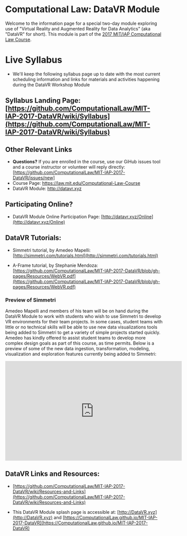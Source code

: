 # Computational Law: DataVR Module

Welcome to the information page for a special two-day module exploring use of "Virtual Reality and Augmented Reality for Data Analytics" (aka "DataVR" for short).  This module is part of the [2017 MIT/IAP Computational Law Course](https://law.mit.edu/Computational-Law-Course).

# Live Syllabus

* We'll keep the following syllabus page up to date with the most current scheduling information and links for materials and activities happening during the DataVR Workshop Module

## Syllabus Landing Page: [https://github.com/ComputationalLaw/MIT-IAP-2017-DataVR/wiki/Syllabus](https://github.com/ComputationalLaw/MIT-IAP-2017-DataVR/wiki/Syllabus)

## Other Relevant Links 

* **Questions?** If you are enrolled in the course, use our GiHub issues tool and a course instructor or volunteer will reply directly: [https://github.com/ComputationalLaw/MIT-IAP-2017-DataVR/issues/new]
* Course Page: https://law.mit.edu/Computational-Law-Course
* DataVR Module: http://datavr.xyz  

## Participating Online?

* DataVR Module Online Participation Page: [http://datavr.xyz/Online](http://datavr.xyz/Online)

## DataVR Tutorials:

* Simmetri tutorial, by Amedeo Mapelli: [http://simmetri.com/tutorials.html](http://simmetri.com/tutorials.html)

* A-Frame tutorial, by Stephanie Mendoza: [https://github.com/ComputationalLaw/MIT-IAP-2017-DataVR/blob/gh-pages/Resources/WebVR.pdf](https://github.com/ComputationalLaw/MIT-IAP-2017-DataVR/blob/gh-pages/Resources/WebVR.pdf)

### Preview of Simmetri

Amedeo Mapelli and members of his team will be on hand during the DataVR Module to work with students who wish to use Simmetri to develop VR environments for their team projects.  In some cases, student teams with little or no technical skills will be able to use new data visualizations tools being added to Simmetri to get a variety of simple projects started quickly.  Amedeo has kindly offered to assist student teams to develop more complex design goals as part of this course, as time permits.  Below is a preview of some of the new data ingestion, transformation, modeling, visualization and exploration features currently being added to Simmetri:

<center>
<iframe width="560" height="315" src="https://www.youtube.com/embed/k2qTVJiuEwU" frameborder="0" allowfullscreen></iframe>
</center>

## DataVR Links and Resources: 

* [https://github.com/ComputationalLaw/MIT-IAP-2017-DataVR/wiki/Resources-and-Links](https://github.com/ComputationalLaw/MIT-IAP-2017-DataVR/wiki/Resources-and-Links)

* This DataVR Module splash page is accessible at: [http://DataVR.xyz](http://DataVR.xyz) and [https://ComputationalLaw.github.io/MIT-IAP-2017-DataVR](https://ComputationalLaw.github.io/MIT-IAP-2017-DataVR)
